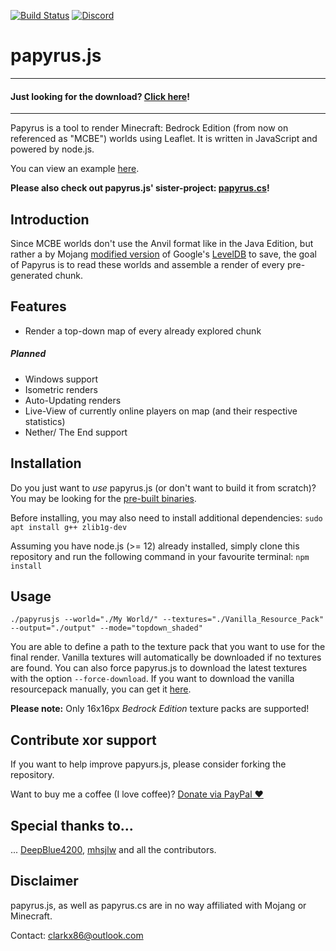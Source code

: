 [![Build Status](https://travis-ci.com/clarkx86/papyrusjs.svg?branch=master)](https://travis-ci.com/clarkx86/papyrusjs) [![Discord](https://img.shields.io/discord/569841820092203011.svg?logo=discord&logoColor=white)](https://discord.gg/J2sBaXa)
# papyrus.js
<html>
    <body>
        <div>
            <hr>
            <h4>Just looking for the download? <a href="https://github.com/clarkx86/papyrusjs/releases/latest">Click here</a>!</h4>
            <hr>
        </div>
    </body>
</html>
Papyrus is a tool to render Minecraft: Bedrock Edition (from now on referenced as "MCBE") worlds using Leaflet. It is written in JavaScript and powered by node.js.

You can view an example [here](http://map.bedrock.clarkx86.com/demo).

**Please also check out papyrus.js' sister-project: [papyrus.cs](https://github.com/mjungnickel18/papyruscs/)!**

## Introduction
Since MCBE worlds don't use the Anvil format like in the Java Edition, but rather a by Mojang [modified version](https://github.com/Mojang/leveldb-mcpe) of Google's [LevelDB](https://github.com/google/leveldb) to save, the goal of Papyrus is to read these worlds and assemble a render of every pre-generated chunk.

## Features
- Render a top-down map of every already explored chunk
##### Planned
- Windows support
- Isometric renders
- Auto-Updating renders
- Live-View of currently online players on map (and their respective statistics)
- Nether/ The End support

## Installation
Do you just want to *use* papyrus.js (or don't want to build it from scratch)? You may be looking for the [pre-built binaries](https://github.com/clarkx86/papyrusjs/releases).

Before installing, you may also need to install additional dependencies:
```sudo apt install g++ zlib1g-dev```

Assuming you have node.js (>= 12) already installed, simply clone this repository and run the following command in your favourite terminal:
```npm install```

## Usage
```
./papyrusjs --world="./My World/" --textures="./Vanilla_Resource_Pack" --output="./output" --mode="topdown_shaded"
```

You are able to define a path to the texture pack that you want to use for the final render. Vanilla textures will automatically be downloaded if no textures are found. You can also force papyrus.js to download the latest textures with the option `--force-download`. If you want to download the vanilla resourcepack manually, you can get it [here](https://aka.ms/resourcepacktemplate).

**Please note:** Only 16x16px *Bedrock Edition* texture packs are supported!

## Contribute xor support
If you want to help improve papyurs.js, please consider forking the repository.

Want to buy me a coffee (I love coffee)? [Donate via PayPal ♥](https://paypal.me/clarkstuehmer)

## Special thanks to...
... [DeepBlue4200](https://github.com/mjungnickel18), [mhsjlw](https://github.com/mhsjlw) and all the contributors.

## Disclaimer
papyrus.js, as well as papyrus.cs are in no way affiliated with Mojang or Minecraft.

Contact: [clarkx86@outlook.com](mailto:clarkx86@outlook.com?subject=GitHub%20papyrus)
